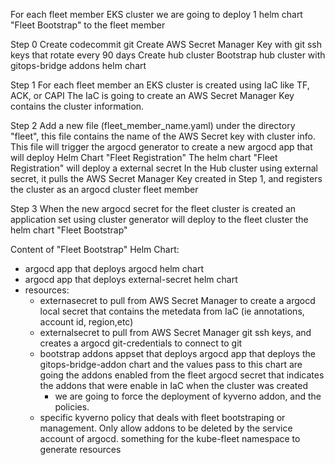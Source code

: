 For each fleet member EKS cluster we are going to deploy 1 helm chart "Fleet Bootstrap" to the fleet member

Step 0
Create codecommit git
Create AWS Secret Manager Key with git ssh keys that rotate every 90 days
Create hub cluster
Bootstrap hub cluster with gitops-bridge addons helm chart

Step 1
For each fleet member an EKS cluster is created using IaC like TF, ACK, or CAPI
The IaC is going to create an AWS Secret Manager Key contains the cluster information.

Step 2
Add a new file (fleet_member_name.yaml) under the directory "fleet", this file contains the name of the AWS Secret key with cluster info.
This file will trigger the argocd generator to create a new argocd app that will deploy Helm Chart "Fleet Registration"
The helm chart "Fleet Registration" will deploy a external secret
In the Hub cluster using external secret, it pulls the AWS Secret Manager Key created in Step 1, and registers the cluster as an argocd cluster fleet member

Step 3
When the new argocd secret for the fleet cluster is created an application set using cluster generator will deploy to the fleet cluster the helm chart "Fleet Bootstrap"

Content of "Fleet Bootstrap" Helm Chart:
- argocd app that deploys argocd helm chart
- argocd app that deploys external-secret helm chart
- resources:
  - externasecret to pull from AWS Secret Manager to create a argocd local secret that contains the metedata from IaC (ie annotations, account id, region,etc)
  - externalsecret to pull from AWS Secret Manager git ssh keys, and creates a argocd git-credentials to connect to git
  - bootstrap addons appset that deploys argocd app that deploys the gitops-bridge-addon chart and the values pass to this chart are going the addons enabled from the fleet argocd secret that indicates the addons that were enable in IaC when the cluster was created
     - we are going to force the deployment of kyverno addon, and the policies.
  - specific kyverno policy that deals with fleet bootstraping or management. Only allow addons to be deleted by the service account of argocd. something for the kube-fleet namespace to generate resources